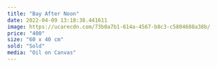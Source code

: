 ```yaml
---
title: "Bay After Noon"
date: 2022-04-09 13:18:38.441611
image: https://ucarecdn.com/73b0a7b1-614a-4567-b8c3-c5804608a38b/
price: "400"
size: "60 x 40 cm"
sold: "Sold"
media: "Oil on Canvas"
---
```


